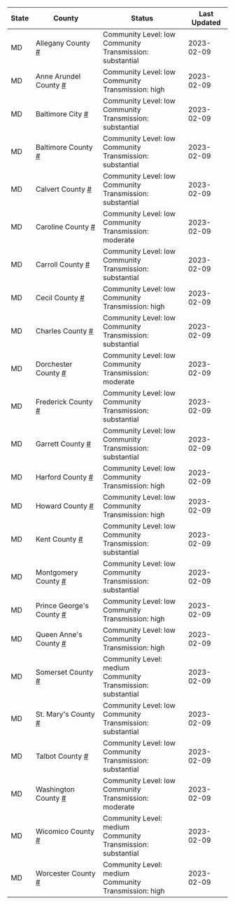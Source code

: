 State | County | Status | Last Updated
--- | --- | --- | --- 
MD | Allegany County <a href="#allegany_county">#</a> | <a name="allegany_county"></a>Community Level: low<br/>Community Transmission: substantial | 2023-02-09
MD | Anne Arundel County <a href="#anne_arundel_county">#</a> | <a name="anne_arundel_county"></a>Community Level: low<br/>Community Transmission: high | 2023-02-09
MD | Baltimore City <a href="#baltimore_city">#</a> | <a name="baltimore_city"></a>Community Level: low<br/>Community Transmission: substantial | 2023-02-09
MD | Baltimore County <a href="#baltimore_county">#</a> | <a name="baltimore_county"></a>Community Level: low<br/>Community Transmission: substantial | 2023-02-09
MD | Calvert County <a href="#calvert_county">#</a> | <a name="calvert_county"></a>Community Level: low<br/>Community Transmission: substantial | 2023-02-09
MD | Caroline County <a href="#caroline_county">#</a> | <a name="caroline_county"></a>Community Level: low<br/>Community Transmission: moderate | 2023-02-09
MD | Carroll County <a href="#carroll_county">#</a> | <a name="carroll_county"></a>Community Level: low<br/>Community Transmission: substantial | 2023-02-09
MD | Cecil County <a href="#cecil_county">#</a> | <a name="cecil_county"></a>Community Level: low<br/>Community Transmission: high | 2023-02-09
MD | Charles County <a href="#charles_county">#</a> | <a name="charles_county"></a>Community Level: low<br/>Community Transmission: substantial | 2023-02-09
MD | Dorchester County <a href="#dorchester_county">#</a> | <a name="dorchester_county"></a>Community Level: low<br/>Community Transmission: moderate | 2023-02-09
MD | Frederick County <a href="#frederick_county">#</a> | <a name="frederick_county"></a>Community Level: low<br/>Community Transmission: substantial | 2023-02-09
MD | Garrett County <a href="#garrett_county">#</a> | <a name="garrett_county"></a>Community Level: low<br/>Community Transmission: substantial | 2023-02-09
MD | Harford County <a href="#harford_county">#</a> | <a name="harford_county"></a>Community Level: low<br/>Community Transmission: high | 2023-02-09
MD | Howard County <a href="#howard_county">#</a> | <a name="howard_county"></a>Community Level: low<br/>Community Transmission: high | 2023-02-09
MD | Kent County <a href="#kent_county">#</a> | <a name="kent_county"></a>Community Level: low<br/>Community Transmission: substantial | 2023-02-09
MD | Montgomery County <a href="#montgomery_county">#</a> | <a name="montgomery_county"></a>Community Level: low<br/>Community Transmission: substantial | 2023-02-09
MD | Prince George's County <a href="#prince_george's_county">#</a> | <a name="prince_george's_county"></a>Community Level: low<br/>Community Transmission: high | 2023-02-09
MD | Queen Anne's County <a href="#queen_anne's_county">#</a> | <a name="queen_anne's_county"></a>Community Level: low<br/>Community Transmission: high | 2023-02-09
MD | Somerset County <a href="#somerset_county">#</a> | <a name="somerset_county"></a>Community Level: medium<br/>Community Transmission: substantial | 2023-02-09
MD | St. Mary's County <a href="#st._mary's_county">#</a> | <a name="st._mary's_county"></a>Community Level: low<br/>Community Transmission: substantial | 2023-02-09
MD | Talbot County <a href="#talbot_county">#</a> | <a name="talbot_county"></a>Community Level: low<br/>Community Transmission: substantial | 2023-02-09
MD | Washington County <a href="#washington_county">#</a> | <a name="washington_county"></a>Community Level: low<br/>Community Transmission: moderate | 2023-02-09
MD | Wicomico County <a href="#wicomico_county">#</a> | <a name="wicomico_county"></a>Community Level: medium<br/>Community Transmission: substantial | 2023-02-09
MD | Worcester County <a href="#worcester_county">#</a> | <a name="worcester_county"></a>Community Level: medium<br/>Community Transmission: high | 2023-02-09
